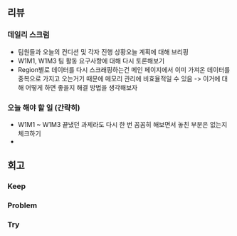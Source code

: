 ## 리뷰

### 데일리 스크럼
- 팀원들과 오늘의 컨디션 및 각자 진행 상황오늘 계획에 대해 브리핑
- W1M1, W1M3 팀 활동 요구사항에 대해 다시 토론해보기
- Region별로 데이터를 다시 스크래핑하는건 메인 페이지에서 이미 가져온 데이터를 중복으로 가지고 오는거기 때문에 메모리 관리에 비효율적일 수 있음 -> 이거에 대해 어떻게 하면 좋을지 해결 방법을 생각해보자

### 오늘 해야 할 일 (간략히)
- W1M1 ~ W1M3 끝냈던 과제라도 다시 한 번 꼼꼼히 해보면서 놓친 부분은 없는지 체크하기
- 

## 회고

### Keep
 
### Problem
 
### Try


